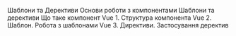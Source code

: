 Шаблони та Дерективи
Основи роботи з компонентами Шаблони та дерективи
Що таке компонент Vue
	1. Структура компонента Vue
	2. Шаблон. Робота з шаблонами Vue
	3. Директиви. Застосування деректив
